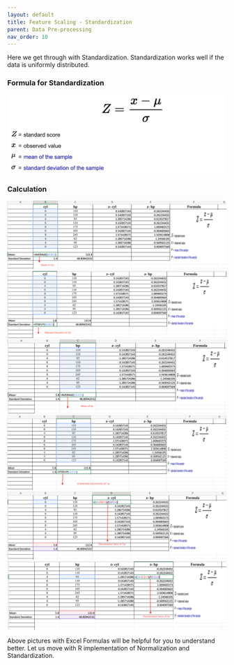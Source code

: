 ```yaml
---
layout: default
title: Feature Scaling - Standardization
parent: Data Pre-processing
nav_order: 10
---
```


Here we get through with Standardization. Standardization works well if the data is uniformly distributed. 
### Formula for Standardization
![](/assets/images/DP/feature-scaling-standardization/p1.png) 
### Calculation 
![](/assets/images/DP/feature-scaling-standardization/p2.png) 
![](/assets/images/DP/feature-scaling-standardization/p3.png) 
![](/assets/images/DP/feature-scaling-standardization/p4.png) 
![](/assets/images/DP/feature-scaling-standardization/p5.png) 
![](/assets/images/DP/feature-scaling-standardization/p6.png) 
![](/assets/images/DP/feature-scaling-standardization/p7.png) 

Above pictures with Excel Formulas will be helpful for you to understand better. Let us move with R implementation of Normalization and Standardization. 
